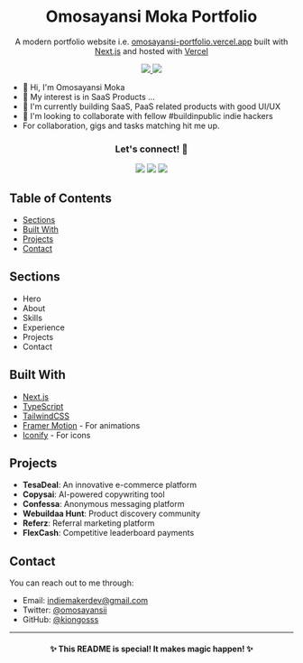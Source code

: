 <h1 align="center">
  Omosayansi Moka Portfolio
</h1>
<p align="center">
  A modern portfolio website i.e. <a href="https://omosayansi-portfolio.vercel.app" target="_blank">omosayansi-portfolio.vercel.app</a> built with <a href="https://nextjs.org/" target="_blank">Next.js</a> and hosted with <a href="https://vercel.com/" target="_blank">Vercel</a>
</p>

<p align="center">
  <a href="https://choosealicense.com/licenses/mit/">
    <img src="https://img.shields.io/badge/License-MIT-brightgreen"/ >
  </a>
  <img src="https://img.shields.io/badge/Version-2.0.0-blue"/ >
</p>

- 👋 Hi, I'm Omosayansi Moka
- 👀 My interest is in SaaS Products ...
- 🌱 I'm currently building SaaS, PaaS related products with good UI/UX
- 💞️ I'm looking to collaborate with fellow #buildinpublic indie hackers
- For collaboration, gigs and tasks matching hit me up.

<div align="center">

### Let's connect! 🤝

</div>

<p align="center">
  <a href="https://www.linkedin.com/in/omosayansi-moka/"><img src="https://img.shields.io/badge/-LinkedIn-blue?style=flat-square&logo=Linkedin&logoColor=white&link=https://www.linkedin.com/in/omosayansi-moka/"></a>
  <a href="https://x.com/omosayansii"><img src="https://img.shields.io/badge/-Twitter-1DA1F2?style=flat-square&logo=twitter&logoColor=white&link=https://x.com/omosayansii"></a>
  <a href="mailto:indiemakerdev@gmail.com"><img src="https://img.shields.io/badge/-Email-c14438?style=flat-square&logo=Gmail&logoColor=white&link=mailto:indiemakerdev@gmail.com"></a>
</p>

## Table of Contents

- [Sections](#sections)
- [Built With](#built-with)
- [Projects](#projects)
- [Contact](#contact)

## Sections

- Hero
- About
- Skills
- Experience
- Projects
- Contact

## Built With

- [Next.js](https://nextjs.org/)
- [TypeScript](https://www.typescriptlang.org/)
- [TailwindCSS](https://tailwindcss.com/)
- [Framer Motion](https://www.framer.com/motion/) - For animations
- [Iconify](https://icon-sets.iconify.design/) - For icons

## Projects

- **TesaDeal**: An innovative e-commerce platform
- **Copysai**: AI-powered copywriting tool
- **Confessa**: Anonymous messaging platform
- **Webuildaa Hunt**: Product discovery community
- **Referz**: Referral marketing platform
- **FlexCash**: Competitive leaderboard payments

## Contact

You can reach out to me through:

- Email: indiemakerdev@gmail.com
- Twitter: [@omosayansii](https://x.com/omosayansii)
- GitHub: [@kiongosss](https://github.com/kiongosss)

---

<div align="center">

#### ✨ This README is special! It makes magic happen! ✨

</div>

<!---
kiongosss/kiongosss is a ✨ special ✨ repository because its `README.md` (this file) appears on your GitHub profile.
You can click the Preview link to take a look at your changes.
--->
